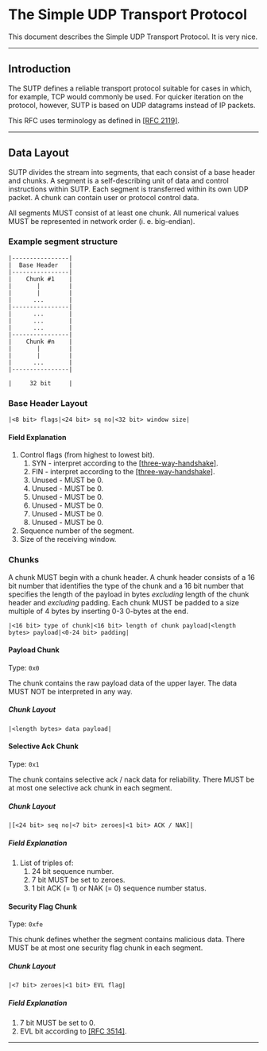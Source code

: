 # The Simple UDP Transport Protocol

This document describes the Simple UDP Transport Protocol. It is very nice.

----

## Introduction

The SUTP defines a reliable transport protocol suitable for cases in which, for example, TCP would commonly be used. For quicker iteration on the protocol, however, SUTP is based on UDP datagrams instead of IP packets.

This RFC uses terminology as defined in [[RFC 2119]](https://tools.ietf.org/html/rfc2119).

----

## Data Layout

SUTP divides the stream into segments, that each consist of a base header and chunks. A segment is a self-describing unit of data and control instructions within SUTP. Each segment is transferred within its own UDP packet. A chunk can contain user or protocol control data.

All segments MUST consist of at least one chunk. All numerical values MUST be represented in network order (i. e. big-endian).

### Example segment structure

```
|----------------|
|  Base Header   |
|----------------|
|    Chunk #1    |
|       |        |
|       |        |
|      ...       |
|----------------|
|      ...       |
|      ...       |
|      ...       |
|----------------|
|    Chunk #n    |
|       |        |
|       |        |
|      ...       |
|----------------|

|     32 bit     |
```

### Base Header Layout

`|<8 bit> flags|<24 bit> sq no|<32 bit> window size|`

#### Field Explanation

1. Control flags (from highest to lowest bit).
    1. SYN - interpret according to the [[three-way-handshake]](#handshake).
    1. FIN - interpret according to the [[three-way-handshake]](#handshake).
    1. Unused - MUST be 0.
    1. Unused - MUST be 0.
    1. Unused - MUST be 0.
    1. Unused - MUST be 0.
    1. Unused - MUST be 0.
    1. Unused - MUST be 0.
1. Sequence number of the segment.
1. Size of the receiving window.

### Chunks

A chunk MUST begin with a chunk header. A chunk header consists of a 16 bit number that identifies the type of the chunk and a 16 bit number that specifies the length of the payload in bytes _excluding_ length of the chunk header and _excluding_ padding. Each chunk MUST be padded to a size multiple of 4 bytes by inserting 0-3 0-bytes at the end.

`|<16 bit> type of chunk|<16 bit> length of chunk payload|<length bytes> payload|<0-24 bit> padding|`

#### Payload Chunk <a name="chunk-payload"></a>

Type: `0x0`

The chunk contains the raw payload data of the upper layer. The data MUST NOT be interpreted in any way.

##### Chunk Layout

`|<length bytes> data payload|`

#### Selective Ack Chunk <a name="chunk-sack"></a>

Type: `0x1`

The chunk contains selective ack / nack data for reliability. There MUST be at most one selective ack chunk in each segment.

##### Chunk Layout

`|[<24 bit> seq no|<7 bit> zeroes|<1 bit> ACK / NAK]|`

##### Field Explanation

1. List of triples of:
    1. 24 bit sequence number.
    1. 7 bit MUST be set to zeroes.
    1. 1 bit ACK (= 1) or NAK (= 0) sequence number status.

#### Security Flag Chunk <a name="chunk-sec"></a>

Type: `0xfe`

This chunk defines whether the segment contains malicious data. There MUST be at most one security flag chunk in each segment.

##### Chunk Layout

`|<7 bit> zeroes|<1 bit> EVL flag|`

##### Field Explanation

1. 7 bit MUST be set to 0.
1. EVL bit according to [[RFC 3514]](https://tools.ietf.org/html/rfc3514).

----
